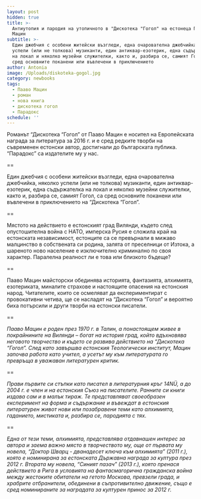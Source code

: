 ```yaml
---
layout: post
hidden: true
title: >-
  Антиутопия и пародия на утопичното в "Дискотека "Гогол" на естонеца Пааво
  Мацин
subtitle: >-
  Един джебчия с особени житейски възгледи, една очарователна джебчийка, няколко
  успели (или не толкова) музиканти, един антиквар-езотерик, една съдържателка
  на локал и няколко музейни служителки, както и, разбира се, самият Гогол, са
  сред основните поканени или въвлечени в приключението
author: Antonia
image: /Uploads/diskoteka-gogol.jpg
category: newbooks
tags:
  - Пааво Мацин
  - роман
  - нова книга
  - дискотека гогол
  - Парадокс
schedule: ''
---
```

Романът “Дискотека “Гогол” от Пааво Мацин е носител на Европейската награда за литература за 2016 г. и е сред редките творби на съвременен естонски автор, достигнали до българската публика. “Парадокс” са издателите му у нас. 

\==

Един джебчия с особени житейски възгледи, една очарователна джебчийка, няколко успели (или не толкова) музиканти, един антиквар-езотерик, една съдържателка на локал и няколко музейни служителки, както и, разбира се, самият Гогол, са сред основните поканени или въвлечени в приключението на “Дискотека “Гогол”. 

\==

Мястото на действието е естонският град Вилянди, където след опустошителна война с НАТО, имперска Русия е сложила край на естонската независимост, естонците са се превърнали в мижаво малцинство в собствената си родина, залята от преселници от Изтока, а шареното ново население е изключително криминално по своя характер. Паралелна реалност ли е това или близкото бъдеще?

\==

Пааво Мацин майсторски обединява историята, фантазията, алхимията, езотериката, миналите страхове и настоящите опасения на естонския народ. Читателите, които се осмеляват да експериментират с провокативни четива, ще се насладят на “Дискотека “Гогол” и вероятно биха потърсили и други творби на естонски писатели.

\==

_Пааво Мацин е роден през 1970 г. в Талин, а понастоящем живее в покрайнините на Вилянди – богат на история град, който вдъхновява неговото творчество и където се развива действието на “Дискотека “Гогол”. След като завършва естонския Теологически институт, Мацин започва работа като учител, а усетът му към литературата го превръща в уважаван литературен критик._

\==

_Прави първите си стъпки като писател в литературния кръг 14NÜ, а до 2004 г. е член и на естонския Съюз на писателите. Ранните си книги издава сам и в малък тираж. Те представляват своеобразен експеримент на форма и съдържание и въвеждат в естонския литературен живот нови или позабравени теми като алхимията, гаданието, мистиката и, разбира се, пародията с тях._

\==

_Една от тези теми, алхимията, представлява отдавнашен интерес за автора и заема важно място в творчеството му, още от първата му новела, “Доктор Шварц - дванадесет ключа към алхимията” (2011 г.), която е номинирана за естонската Държавна награда за култура през 2012 г. Втората му новела, “Синият пазач” (2013 г.), която пренася действието в Рига в условията на фантасмагорична гражданска война между жестоките обитатели на гетото Москова, превзели града, и храбрите отбранители, обединени в съпротивително движение, също е сред номинираните за наградата за културен принос за 2012 г._
